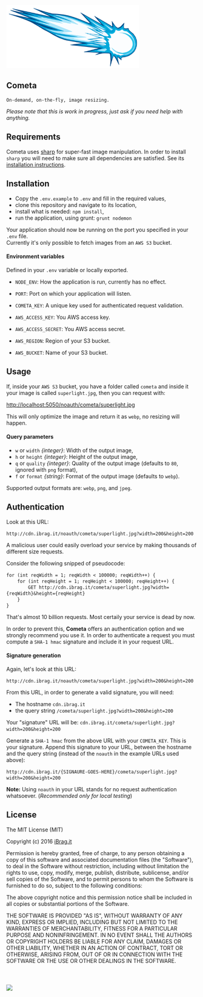 <img src="./app/public/cometa.png" width="350">

## Cometa
```
On-demand, on-the-fly, image resizing.
```
*Please note that this is work in progress, just ask if you need help with anything.*



## Requirements

Cometa uses [sharp](https://github.com/lovell/sharp) for super-fast image manipulation. In order to install `sharp` you will need to make sure all dependencies are satisfied. See its [installation instructions](http://sharp.dimens.io/en/stable/install/).



## Installation

- Copy the `.env.example` to `.env` and fill in the required values,
- clone this repository and navigate to its location,
- install what is needed: `npm install`,
- run the application, using grunt: `grunt nodemon`

Your application should now be running on the port you specified in your `.env` file.<br />
Currently it's only possible to fetch images from an `AWS S3` bucket.

#### Environment variables

Defined in your `.env` variable or locally exported.

- `NODE_ENV`: How the application is run, currently has no effect.
- `PORT`: Port on which your application will listen.
- `COMETA_KEY`: A unique key used for authenticated request validation.

- `AWS_ACCESS_KEY`: You AWS access key.
- `AWS_ACCESS_SECRET`: You AWS access secret.
- `AWS_REGION`: Region of your S3 bucket.
- `AWS_BUCKET`: Name of your S3 bucket.



## Usage

If, inside your `AWS S3` bucket, you have a folder called `cometa` and inside it your image is called `superlight.jpg`, then you can request with:

[http://localhost:5050/noauth/cometa/superlight.jpg](http://localhost:5050/noauth/cometa/superlight.jpg)

This will only optimize the image and return it as `webp`, no resizing will happen.

#### Query parameters

- `w` or `width` *{integer}*: Width of the output image,
- `h` or `height` *{integer}*: Height of the output image, 
- `q` or `quality` *{integer}*: Quality of the output image (defaults to `80`, ignored with `png` format),
- `f` or `format` *{string}*: Format of the output image (defaults to `webp`).

Supported output formats are: `webp`, `png`, and `jpeg`.



## Authentication

Look at this URL:

```
http://cdn.ibrag.it/noauth/cometa/superlight.jpg?width=200&height=200
```

A malicious user could easily overload your service by making thousands of different size requests.

Consider the following snipped of pseudocode:

```
for (int reqWidth = 1; reqWidth < 100000; reqWidth++) {
	for (int reqHeight = 1; reqHeight < 100000; reqHeight++) {
    	GET http://cdn.ibrag.it/cometa/superlight.jpg?width={reqWidth}&height={reqHeight}
	}
}
```

That's almost 10 billion requests. Most certaily your service is dead by now.

In order to prevent this, **Cometa** offers an authentication option and we strongly recommend you use it. In order to authenticate a request you must compute a `SHA-1 hmac` signature and include it in your request URL.

#### Signature generation

Again, let's look at this URL:

```
http://cdn.ibrag.it/noauth/cometa/superlight.jpg?width=200&height=200
```

From this URL, in order to generate a valid signature, you will need:

- The hostname `cdn.ibrag.it`
- the query string `/cometa/superlight.jpg?width=200&height=200`

Your "signature" URL will be: `cdn.ibrag.it/cometa/superlight.jpg?width=200&height=200`

Generate a `SHA-1 hmac` from the above URL with your `COMETA_KEY`. This is your signature. Append this signature to your URL, between the hostname and the query string (instead of the `noauth` in the example URLs used above):

```
http://cdn.ibrag.it/{SIGNAURE-GOES-HERE}/cometa/superlight.jpg?width=200&height=200
```

**Note:** Using `noauth` in your URL stands for no request authentication whatsoever. (*Recommended only for local testing*)



## License

The MIT License (MIT)

Copyright (c) 2016 [iBrag.it](http://ibrag.it)

Permission is hereby granted, free of charge, to any person obtaining a copy
of this software and associated documentation files (the "Software"), to deal
in the Software without restriction, including without limitation the rights
to use, copy, modify, merge, publish, distribute, sublicense, and/or sell
copies of the Software, and to permit persons to whom the Software is
furnished to do so, subject to the following conditions:

The above copyright notice and this permission notice shall be included in all
copies or substantial portions of the Software.

THE SOFTWARE IS PROVIDED "AS IS", WITHOUT WARRANTY OF ANY KIND, EXPRESS OR
IMPLIED, INCLUDING BUT NOT LIMITED TO THE WARRANTIES OF MERCHANTABILITY,
FITNESS FOR A PARTICULAR PURPOSE AND NONINFRINGEMENT. IN NO EVENT SHALL THE
AUTHORS OR COPYRIGHT HOLDERS BE LIABLE FOR ANY CLAIM, DAMAGES OR OTHER
LIABILITY, WHETHER IN AN ACTION OF CONTRACT, TORT OR OTHERWISE, ARISING FROM,
OUT OF OR IN CONNECTION WITH THE SOFTWARE OR THE USE OR OTHER DEALINGS IN THE
SOFTWARE.


<img src="http://ibrag.it/public/img/logo_286.png" width="30" style="padding-top:40px">
